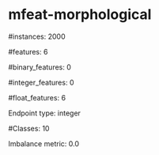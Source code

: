 # mfeat-morphological

#instances: 2000

#features: 6

  #binary_features: 0

  #integer_features: 0

  #float_features: 6

Endpoint type: integer

#Classes: 10

Imbalance metric: 0.0

